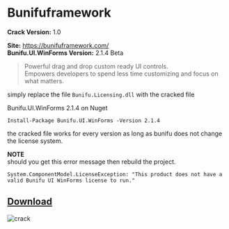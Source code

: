 # Bunifuframework

**Crack Version:** 1.0

**Site:** https://bunifuframework.com/  
**Bunifu.UI.WinForms Version:** 2.1.4 Beta
> Powerful drag and drop custom ready UI controls.   
Empowers developers to spend less time customizing and focus on what matters.

simply replace the file `Bunifu.Licensing.dll` with the cracked file  
 
Bunifu.UI.WinForms 2.1.4 on Nuget 
```
Install-Package Bunifu.UI.WinForms -Version 2.1.4
```
the cracked file works for every version as long as bunifu does not change the license system.  
 
**NOTE**   
should you get this error message then rebuild the project.
```
System.ComponentModel.LicenseException: "This product does not have a valid Bunifu UI WinForms license to run."
```
## [Download](https://github.com/cydolo/CyberEngineering/releases/tag/1.0)

![crack](https://files.catbox.moe/d1663w.png)

